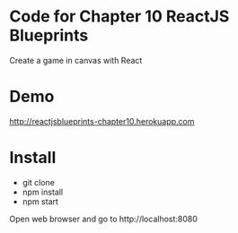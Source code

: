 # Code for Chapter 10 ReactJS Blueprints

Create a game in canvas with React

# Demo

http://reactjsblueprints-chapter10.herokuapp.com

# Install

- git clone
- npm install
- npm start

Open web browser and go to http://localhost:8080

